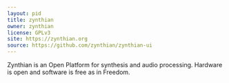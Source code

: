 ```yaml
---
layout: pid
title: zynthian
owner: zynthian
license: GPLv3
site: https://zynthian.org
source: https://github.com/zynthian/zynthian-ui
---
```

Zynthian is an Open Platform for synthesis and audio processing. Hardware is open and software is free as in Freedom.
